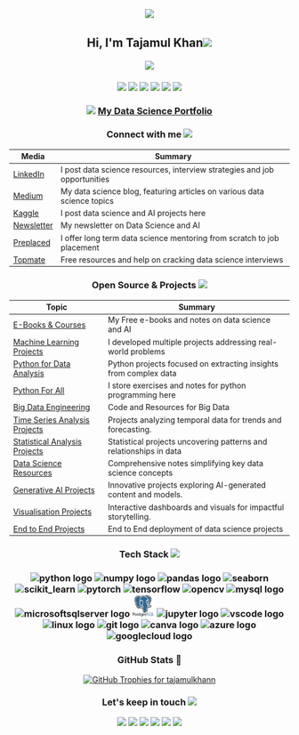 <div align="center">
  <img src="https://profile-counter.glitch.me/tajamulk2/count.svg"/>
  <h2>Hi, I'm Tajamul Khan<img src="https://media.giphy.com/media/hvRJCLFzcasrR4ia7z/giphy.gif" width="35"></h2>
  <h4><img src="https://readme-typing-svg.herokuapp.com?color=%23F7F7F7&size=19&center=true&vCenter=true&width=700&height=19&lines=Data+Scientist,+Mentor+and+a+Content+Creator+🎬"></h4>
  
  <a href="https://www.linkedin.com/in/tajamulkhann/"><img src="https://img.shields.io/badge/linkedin-%230077B5.svg?style=for-the-badge&logo=linkedin&logoColor=white"></a>
  <a href="https://medium.com/@tajamulkhan"><img src="https://img.shields.io/badge/Medium-12100E?style=for-the-badge&logo=medium&logoColor=white"></a>
  <a href="https://www.kaggle.com/tajamulkhan"><img src="https://img.shields.io/badge/Kaggle-035a7d?style=for-the-badge&logo=kaggle&logoColor=white"></a>
  <a href="https://www.youtube.com"><img src="https://img.shields.io/badge/YouTube-%23FF0000.svg?style=for-the-badge&logo=YouTube&logoColor=white"></a>
  <a href="https://github.com/tajamulkhann"><img src="https://img.shields.io/badge/Github-12100E?style=for-the-badge&logo=github&logoColor=white"></a>
  <a href="https://substack.com/@tajamulkhan"><img src="https://img.shields.io/badge/Substack-%23006f5c.svg?style=for-the-badge&logo=substack&logoColor=FF6719"></a>

<div style="text-align: center;">
  <h3>
    <img src="https://media2.giphy.com/media/QssGEmpkyEOhBCb7e1/giphy.gif?cid=ecf05e47a0n3gi1bfqntqmob8g9aid1oyj2wr3ds3mg700bl&rid=giphy.gif" width="24px"> 
    <a href="https://tajamulkhann.github.io/">My Data Science Portfolio</a>
  </h3>
</div>

<h3 align="Center">
  Connect with me 
    <img src="https://github.com/JayantGoel001/JayantGoel001/blob/master/GIF/Handshake.gif" height="25px" style="max-width:100%;">
</h3>

| Media  | Summary |
| ------------- | ------------- |
| [LinkedIn ](https://www.linkedin.com/in/tajamulkhann/) | I post data science resources, interview strategies and job opportunities |
| [Medium ](https://medium.com/@tajamulkhan) | My data science blog, featuring articles on various data science topics |
| [Kaggle ](https://www.kaggle.com/tajamulkhan) | I post data science and AI projects here |
| [Newsletter](https://substack.com/@tajamulkhan/)  | My newsletter on Data Science and AI |
| [Preplaced](https://preplaced.in/profile/tajamul-khan-21) | I offer long term data science mentoring from scratch to job placement |
| [Topmate](https://topmate.io/tajamulkhan) | Free resources and help on cracking data science interviews |

<h3 align="Center">
  Open Source & Projects
    <img src="https://raw.githubusercontent.com/marcos-inja/marcos-inja/main/gifs/haha.gif" width="25px">
</h3>


| Topic  | Summary |
| ------------- | ------------- |
| [E-Books & Courses](https://tajamulkhan.gumroad.com/) | My Free e-books and notes on data science and AI |
| [Machine Learning Projects ](https://github.com/tajamulkhann/Machine-Learning) | I developed multiple projects addressing real-world problems |
| [Python for Data Analysis ](https://github.com/tajamulkhann/Exploratory-Data-Analysis) | Python projects focused on extracting insights from complex data |
| [Python For All ](https://github.com/tajamulkhann/Python-DSA) | I store exercises and notes for python programming here |
| [Big Data Engineering ](https://github.com/tajamulkhann/Big-Data-Engineering) | Code and Resources for Big Data |
| [Time Series Analysis Projects ](https://github.com/tajamulkhann/Time-Series-Analysis) | Projects analyzing temporal data for trends and forecasting. |
| [Statistical Analysis Projects ](https://github.com/tajamulkhann/Statistical-Analysis)  | Statistical projects uncovering patterns and relationships in data |
| [Data Science Resources ](https://github.com/tajamulkhann/Data-Science-Resources) | Comprehensive notes simplifying key data science concepts |
| [Generative AI Projects ](https://github.com/tajamulkhann/Generative-AI) | Innovative projects exploring AI-generated content and models. |
| [Visualisation Projects ](https://www.novypro.com/profile_about/tajamulkhan) | Interactive dashboards and visuals for impactful storytelling. |
| [End to End Projects ](https://github.com/tajamulkhann/End-to-End-Deployment) | End to End deployment of data science projects |


<h3 align="Center">
  Tech Stack
    <img src = "https://media2.giphy.com/media/QssGEmpkyEOhBCb7e1/giphy.gif?cid=ecf05e47a0n3gi1bfqntqmob8g9aid1oyj2wr3ds3mg700bl&rid=giphy.gif" width = 24px>   
</h3>

<h3 align="Center">
  <img src="https://cdn.jsdelivr.net/gh/devicons/devicon/icons/python/python-original.svg" height="40" width="40" alt="python logo"  />
  <img src="https://cdn.jsdelivr.net/gh/devicons/devicon/icons/numpy/numpy-original.svg" height="40" width="40" alt="numpy logo"  />
  <img src="https://cdn.jsdelivr.net/gh/devicons/devicon/icons/pandas/pandas-original.svg" height="40" width="40" alt="pandas logo"  />
  <img src="https://seaborn.pydata.org/_images/logo-mark-lightbg.svg" alt="seaborn" width="40" height="40"/>
  <img src="https://upload.wikimedia.org/wikipedia/commons/0/05/Scikit_learn_logo_small.svg" alt="scikit_learn" width="40" height="40"/>
  <img src="https://www.vectorlogo.zone/logos/pytorch/pytorch-icon.svg" alt="pytorch" width="40" height="40"/>
  <img src="https://www.vectorlogo.zone/logos/tensorflow/tensorflow-icon.svg" alt="tensorflow" width="40" height="40" />
  <img src="https://www.vectorlogo.zone/logos/opencv/opencv-icon.svg" alt="opencv" width="40" height="40" />
  <img src="https://cdn.jsdelivr.net/gh/devicons/devicon/icons/mysql/mysql-original.svg" height="40" width="40" alt="mysql logo"  />
  <img src="https://cdn.jsdelivr.net/gh/devicons/devicon/icons/microsoftsqlserver/microsoftsqlserver-plain.svg" height="40" width="40" alt="microsoftsqlserver logo"  />
  <img src="https://raw.githubusercontent.com/devicons/devicon/master/icons/postgresql/postgresql-original-wordmark.svg" alt="postgresql" width="40" height="40" />
  <img src="https://cdn.jsdelivr.net/gh/devicons/devicon/icons/jupyter/jupyter-original.svg" height="40" width="40" alt="jupyter logo"  />
  <img src="https://cdn.jsdelivr.net/gh/devicons/devicon/icons/vscode/vscode-original.svg" height="40" width="40" alt="vscode logo"  />
  <img src="https://cdn.jsdelivr.net/gh/devicons/devicon/icons/linux/linux-original.svg" height="40" width="40" alt="linux logo"  />
  <img src="https://cdn.jsdelivr.net/gh/devicons/devicon/icons/git/git-original.svg" height="40" width="40" alt="git logo"  />
  <img src="https://cdn.jsdelivr.net/gh/devicons/devicon/icons/canva/canva-original.svg" height="40" width="40" alt="canva logo"  />
  <img src="https://cdn.jsdelivr.net/gh/devicons/devicon/icons/azure/azure-original.svg" height="40" width="40" alt="azure logo"  />
  <img src="https://cdn.jsdelivr.net/gh/devicons/devicon/icons/googlecloud/googlecloud-original.svg" height="40" width="40" alt="googlecloud logo"  />
</h3>

<h3 align="center"> 
  GitHub Stats 🥇
</h3>

<p align="center">
  <a href="https://github.com/ryo-ma/github-profile-trophy">
    <img src="https://github-profile-trophy.vercel.app/?username=tajamulkhann&theme=darkhub" alt="GitHub Trophies for tajamulkhann" />
  </a>
</p>

<h3 align="Center">
  Let's keep in touch
    <img src="https://github.com/JayantGoel001/JayantGoel001/blob/master/GIF/Handshake.gif" height="25px" style="max-width:100%;">
</h3>
  <a href="https://www.linkedin.com/in/tajamulkhann/"><img src="https://img.shields.io/badge/linkedin-%230077B5.svg?style=for-the-badge&logo=linkedin&logoColor=white"></a>
  <a href="https://medium.com/@tajamulkhan"><img src="https://img.shields.io/badge/Medium-12100E?style=for-the-badge&logo=medium&logoColor=white"></a>
  <a href="https://www.kaggle.com/tajamulkhan"><img src="https://img.shields.io/badge/Kaggle-035a7d?style=for-the-badge&logo=kaggle&logoColor=white"></a>
  <a href="https://www.youtube.com"><img src="https://img.shields.io/badge/YouTube-%23FF0000.svg?style=for-the-badge&logo=YouTube&logoColor=white"></a>
  <a href="https://github.com/tajamulkhann"><img src="https://img.shields.io/badge/Github-12100E?style=for-the-badge&logo=github&logoColor=white"></a>
  <a href="https://substack.com/@tajamulkhan"><img src="https://img.shields.io/badge/Substack-%23006f5c.svg?style=for-the-badge&logo=substack&logoColor=FF6719"></a>
<div style="text-align: center;">
  <h3>
